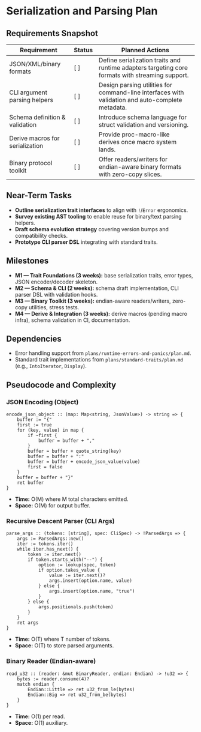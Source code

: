 # Serialization and Parsing Plan

## Requirements Snapshot
| Requirement | Status | Planned Actions |
| --- | --- | --- |
| JSON/XML/binary formats | [ ] | Define serialization traits and runtime adapters targeting core formats with streaming support. |
| CLI argument parsing helpers | [ ] | Design parsing utilities for command-line interfaces with validation and auto-complete metadata. |
| Schema definition & validation | [ ] | Introduce schema language for struct validation and versioning. |
| Derive macros for serialization | [ ] | Provide proc-macro-like derives once macro system lands. |
| Binary protocol toolkit | [ ] | Offer readers/writers for endian-aware binary formats with zero-copy slices. |

## Near-Term Tasks
- **Outline serialization trait interfaces** to align with `!`/`Error` ergonomics.
- **Survey existing AST tooling** to enable reuse for binary/text parsing helpers.
- **Draft schema evolution strategy** covering version bumps and compatibility checks.
- **Prototype CLI parser DSL** integrating with standard traits.

## Milestones
- **M1 — Trait Foundations (3 weeks):** base serialization traits, error types, JSON encoder/decoder skeleton.
- **M2 — Schema & CLI (2 weeks):** schema draft implementation, CLI parser DSL with validation hooks.
- **M3 — Binary Toolkit (3 weeks):** endian-aware readers/writers, zero-copy utilities, stress tests.
- **M4 — Derive & Integration (3 weeks):** derive macros (pending macro infra), schema validation in CI, documentation.

## Dependencies
- Error handling support from `plans/runtime-errors-and-panics/plan.md`.
- Standard trait implementations from `plans/standard-traits/plan.md` (e.g., `IntoIterator`, `Display`).

## Pseudocode and Complexity

### JSON Encoding (Object)
```pn
encode_json_object :: (map: Map<string, JsonValue>) -> string => {
	buffer := "{"
	first := true
	for (key, value) in map {
		if ~first {
			buffer = buffer + ","
		}
		buffer = buffer + quote_string(key)
		buffer = buffer + ":"
		buffer = buffer + encode_json_value(value)
		first = false
	}
	buffer = buffer + "}"
	ret buffer
}
```
- **Time:** O(M) where M total characters emitted.
- **Space:** O(M) for output buffer.

### Recursive Descent Parser (CLI Args)
```pn
parse_args :: (tokens: [string], spec: CliSpec) -> !ParsedArgs => {
	args := ParsedArgs::new()
	iter := tokens.iter()
	while iter.has_next() {
		token := iter.next()
		if token.starts_with("--") {
			option := lookup(spec, token)
			if option.takes_value {
				value := iter.next()?
				args.insert(option.name, value)
			} else {
				args.insert(option.name, "true")
			}
		} else {
			args.positionals.push(token)
		}
	}
	ret args
}
```
- **Time:** O(T) where T number of tokens.
- **Space:** O(T) to store parsed arguments.

### Binary Reader (Endian-aware)
```pn
read_u32 :: (reader: &mut BinaryReader, endian: Endian) -> !u32 => {
	bytes := reader.consume(4)?
	match endian {
		Endian::Little => ret u32_from_le(bytes)
		Endian::Big => ret u32_from_be(bytes)
	}
}
```
- **Time:** O(1) per read.
- **Space:** O(1) auxiliary.
